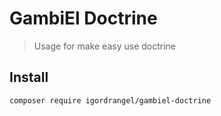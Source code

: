 # GambiEl Doctrine
> Usage for make easy use doctrine
## Install
```
composer require igordrangel/gambiel-doctrine
```

